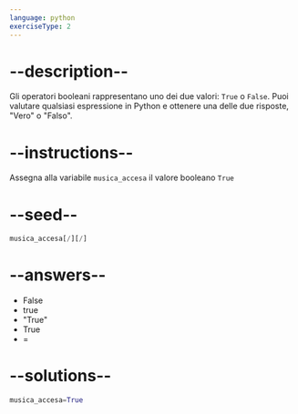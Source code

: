 ```yaml
---
language: python
exerciseType: 2
---
```


# --description--

Gli operatori booleani rappresentano uno dei due valori: `True` o `False`.
Puoi valutare qualsiasi espressione in Python e ottenere una delle due risposte, "Vero" o "Falso".

# --instructions--

Assegna alla variabile `musica_accesa` il valore booleano `True`

# --seed--

```python
musica_accesa[/][/]
```

# --answers--

- False
- true
- "True"
- True
- =

# --solutions--

```python
musica_accesa=True
```
